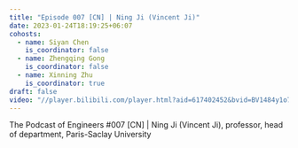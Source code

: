 ```yaml
---
title: "Episode 007 [CN] | Ning Ji (Vincent Ji)"
date: 2023-01-24T18:19:25+06:07
cohosts:
  - name: Siyan Chen
    is_coordinator: false
  - name: Zhengqing Gong
    is_coordinator: false
  - name: Xinning Zhu
    is_coordinator: true
draft: false
video: "//player.bilibili.com/player.html?aid=617402452&bvid=BV1484y1o716&cid=1240419828&p=1"
---
```


The Podcast of Engineers #007 [CN] | Ning Ji (Vincent Ji), professor, head of department, Paris-Saclay University
